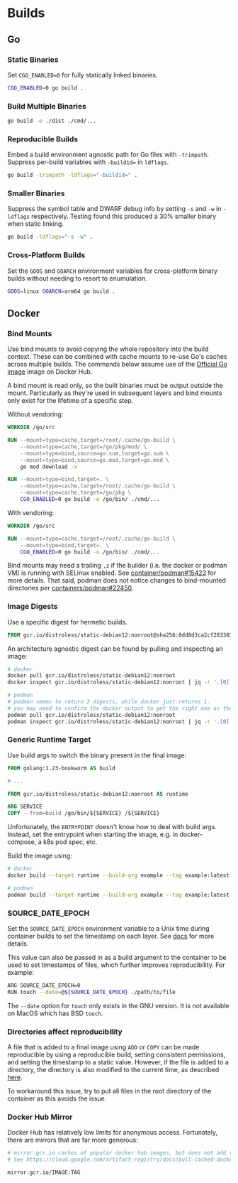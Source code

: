 # Builds

## Go

### Static Binaries

Set `CGO_ENABLED=0` for fully statically linked binaries.

```sh
CGO_ENABLED=0 go build .
```

### Build Multiple Binaries

```sh
go build -o ./dist ./cmd/...
```

### Reproducible Builds

Embed a build environment agnostic path for Go files with `-trimpath`. Suppress per-build variables with `-buildid=` in `ldflags`.

```sh
go build -trimpath -ldflags="-buildid=" .
```

### Smaller Binaries

Suppress the symbol table and DWARF debug info by setting `-s` and `-w` in `-ldflags` respectively. Testing found this produced a 30% smaller binary when static linking.

```sh
go build -ldflags="-s -w" .
```

### Cross-Platform Builds

Set the `GOOS` and `GOARCH` environment variables for cross-platform binary builds without needing to resort to enumulation.

```sh
GOOS=linux GOARCH=arm64 go build .
```

## Docker

### Bind Mounts

Use bind mounts to avoid copying the whole repository into the build context. These can be combined with cache mounts to re-use Go's caches across multiple builds. The commands below assume use of the [Official Go image](https://hub.docker.com/_/golang) image on Docker Hub.

A bind mount is read only, so the built binaries must be output outside the mount. Particularly as they're used in subsequent layers and bind mounts only exist for the lifetime of a specific step.

Without vendoring:

```dockerfile
WORKDIR /go/src

RUN --mount=type=cache,target=/root/.cache/go-build \
    --mount=type=cache,target=/go/pkg/mod/ \
    --mount=type=bind,source=go.sum,target=go.sum \
    --mount=type=bind,source=go.mod,target=go.mod \
    go mod download -x

RUN --mount=type=bind,target=. \
    --mount=type=cache,target=/root/.cache/go-build \
    --mount=type=cache,target=/go/pkg \
    CGO_ENABLED=0 go build -o /go/bin/ ./cmd/...
```

With vendoring:

```dockerfile
WORKDIR /go/src

RUN --mount=type=cache,target=/root/.cache/go-build \
    --mount=type=bind,target=. \
    CGO_ENABLED=0 go build -o /go/bin/ ./cmd/...
```

Bind mounts may need a trailing `,z` if the builder (i.e. the docker or podman VM) is running with SELinux enabled. See [container/podman#15423] for more details. That said, podman does not notice changes to bind-mounted directories per [containers/podman#22450].

[container/podman#15423]: https://github.com/containers/podman/issues/15423
[containers/podman#22450]: https://github.com/containers/podman/issues/22450

### Image Digests

Use a specific digest for hermetic builds.

```dockerfile
FROM gcr.io/distroless/static-debian12:nonroot@sha256:8dd8d3ca2cf283383304fd45a5c9c74d5f2cd9da8d3b077d720e264880077c65 AS runtime
```

An architecture agnostic digest can be found by pulling and inspecting an image:

```sh
# docker
docker pull gcr.io/distroless/static-debian12:nonroot
docker inspect gcr.io/distroless/static-debian12:nonroot | jq -r '.[0].RepoDigests[0]' | cut -d@ -f2

# podman
# podman seems to return 2 digests, while docker just returns 1.
# you may need to confirm the docker output to get the right one as they're ordered alphabetically.
podman pull gcr.io/distroless/static-debian12:nonroot
podman inspect gcr.io/distroless/static-debian12:nonroot | jq -r '.[0].RepoDigests[]' | cut -d@ -f2
```

### Generic Runtime Target

Use build args to switch the binary present in the final image:

```dockerfile
FROM golang:1.23-bookworm AS build

# ...

FROM gcr.io/distroless/static-debian12:nonroot AS runtime

ARG SERVICE
COPY --from=build /go/bin/${SERVICE} /${SERVICE}
```

Unfortunately, the `ENTRYPOINT` doesn't know how to deal with build args. Instead, set the entrypoint when starting the image, e.g. in docker-compose, a k8s pod spec, etc.

Build the image using:

```sh
# docker
docker build --target runtime --build-arg example --tag example:latest .

# podman
podman build --target runtime --build-arg example --tag example:latest .
```

### SOURCE_DATE_EPOCH

Set the `SOURCE_DATE_EPOCH` environment variable to a Unix time during container builds to set the timestamp on each layer. See [docs](https://docs.docker.com/build/ci/github-actions/reproducible-builds/) for more details.

This value can also be passed in as a build argument to the container to be used to set timestamps of files, which further improves reproducibility. For example:

```sh
ARG SOURCE_DATE_EPOCH=0
RUN touch --date=@${SOURCE_DATE_EPOCH} ./path/to/file
```

The `--date` option for `touch` only exists in the GNU version. It is not available on MacOS which has BSD `touch`.

### Directories affect reproducibility

A file that is added to a final image using `ADD` or `COPY` can be made reproducible by using a reproducible build, setting consistent permissions, and setting the timestamp to a static value. However, if the file is added to a directory, the directory is also modified to the current time, as described [here](https://github.com/moby/moby/issues/47438).

To workaround this issue, try to put all files in the root directory of the container as this avoids the issue.

### Docker Hub Mirror

Docker Hub has relatively low limits for anonymous access. Fortunately, there are mirrors that are far more generous:

```dockerfile
# mirror.gcr.io caches of popular docker hub images, but does not add rate limiting.
# See https://cloud.google.com/artifact-registry/docs/pull-cached-dockerhub-images.

mirror.gcr.io/IMAGE:TAG
```
```
